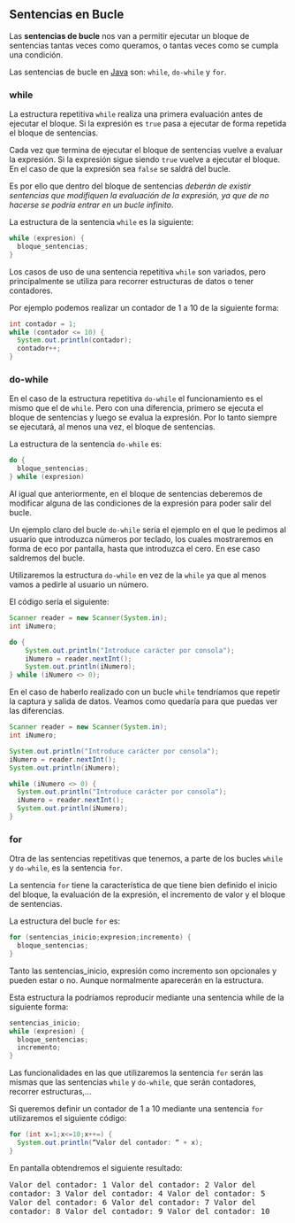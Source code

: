 ## Sentencias en Bucle

Las **sentencias de bucle** nos van a permitir ejecutar un bloque de sentencias tantas veces como queramos, o tantas veces como se cumpla una condición.

Las sentencias de bucle en [Java][1] son: `while`, `do-while` y `for`.

### while

La estructura repetitiva `while` realiza una primera evaluación antes de ejecutar el bloque. Si la expresión es `true` pasa a ejecutar de forma repetida el bloque de sentencias.

Cada vez que termina de ejecutar el bloque de sentencias vuelve a evaluar la expresión. Si la expresión sigue siendo `true` vuelve a ejecutar el bloque. En el caso de que la expresión sea `false` se saldrá del bucle.

Es por ello que dentro del bloque de sentencias *deberán de existir sentencias que modifiquen la evaluación de la expresión, ya que de no hacerse se podría entrar en un bucle infinito*.

La estructura de la sentencia `while` es la siguiente:

~~~java
while (expresion) {
  bloque_sentencias;
}
~~~

Los casos de uso de una sentencia repetitiva `while` son variados, pero principalmente se utiliza para recorrer estructuras de datos o tener contadores.

Por ejemplo podemos realizar un contador de 1 a 10 de la siguiente forma:

~~~java
int contador = 1;
while (contador <= 10) {
  System.out.println(contador);
  contador++;
}
~~~

### do-while

En el caso de la estructura repetitiva `do-while` el funcionamiento es el mismo que el de `while`. Pero con una diferencia, primero se ejecuta el bloque de sentencias y luego se evalua la expresión. Por lo tanto siempre se ejecutará, al menos una vez, el bloque de sentencias.

La estructura de la sentencia `do-while` es:

~~~java
do {
  bloque_sentencias;
} while (expresion)
~~~

Al igual que anteriormente, en el bloque de sentencias deberemos de modificar alguna de las condiciones de la expresión para poder salir del bucle.

Un ejemplo claro del bucle `do-while` sería el ejemplo en el que le pedimos al usuario que introduzca números por teclado, los cuales mostraremos en forma de eco por pantalla, hasta que introduzca el cero. En ese caso saldremos del bucle.

Utilizaremos la estructura `do-while` en vez de la `while` ya que al menos vamos a pedirle al usuario un número.

El código sería el siguiente:

~~~java
Scanner reader = new Scanner(System.in);		
int iNumero;

do {
	System.out.println("Introduce carácter por consola");
	iNumero = reader.nextInt();
	System.out.println(iNumero);
} while (iNumero <> 0);
~~~

En el caso de haberlo realizado con un bucle `while` tendríamos que repetir la captura y salida de datos. Veamos como quedaría para que puedas ver las diferencias.

~~~java
Scanner reader = new Scanner(System.in);		
int iNumero;

System.out.println("Introduce carácter por consola");
iNumero = reader.nextInt();
System.out.println(iNumero);

while (iNumero <> 0) {
  System.out.println("Introduce carácter por consola");
  iNumero = reader.nextInt();
  System.out.println(iNumero);
}
~~~

### for
Otra de las sentencias repetitivas que tenemos, a parte de los bucles `while` y `do-while`, es la sentencia `for`.

La sentencia `for` tiene la característica de que tiene bien definido el inicio del bloque, la evaluación de la expresión, el incremento de valor y el bloque de sentencias.

La estructura del bucle `for` es:

~~~java
for (sentencias_inicio;expresion;incremento) {
  bloque_sentencias;
}
~~~

Tanto las sentencias_inicio, expresión como incremento son opcionales y pueden estar o no. Aunque normalmente aparecerán en la estructura.

Esta estructura la podríamos reproducir mediante una sentencia while de la siguiente forma:

~~~java
sentencias_inicio;
while (expresion) {
  bloque_sentencias;
  incremento;
}
~~~

Las funcionalidades en las que utilizaremos la sentencia `for` serán las mismas que las sentencias `while` y `do-while`, que serán contadores, recorrer estructuras,...

Si queremos definir un contador de 1 a 10 mediante una sentencia `for` utilizaremos el siguiente código:

~~~java
for (int x=1;x<=10;x++=) {
  System.out.println(“Valor del contador: “ + x);
}
~~~

En pantalla obtendremos el siguiente resultado:


<samp>Valor del contador: 1
Valor del contador: 2
Valor del contador: 3
Valor del contador: 4
Valor del contador: 5
Valor del contador: 6
Valor del contador: 7
Valor del contador: 8
Valor del contador: 9
Valor del contador: 10</samp>


[1]: http://www.manualweb.net/tutorial-java/
